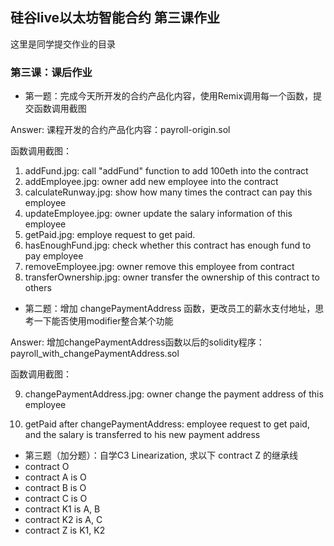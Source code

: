 ## 硅谷live以太坊智能合约 第三课作业
这里是同学提交作业的目录

### 第三课：课后作业
- 第一题：完成今天所开发的合约产品化内容，使用Remix调用每一个函数，提交函数调用截图

Answer: 课程开发的合约产品化内容：payroll-origin.sol

函数调用截图：
1. addFund.jpg: call "addFund" function to add 100eth into the contract
2. addEmployee.jpg: owner add new employee into the contract
3. calculateRunway.jpg: show how many times the contract can pay this employee
4. updateEmployee.jpg: owner update the salary information of this employee
5. getPaid.jpg: employe request to get paid.
6. hasEnoughFund.jpg: check whether this contract has enough fund to pay employee
7. removeEmployee.jpg:  owner remove this employee from contract
8. transferOwnership.jpg: owner transfer the ownership of this contract to others

- 第二题：增加 changePaymentAddress 函数，更改员工的薪水支付地址，思考一下能否使用modifier整合某个功能

Answer: 增加changePaymentAddress函数以后的solidity程序： payroll_with_changePaymentAddress.sol

函数调用截图：

9. changePaymentAddress.jpg: owner change the payment address of this employee

10. getPaid after changePaymentAddress:  employee request to get paid, and the salary is transferred to his new payment address

- 第三题（加分题）：自学C3 Linearization, 求以下 contract Z 的继承线
- contract O
- contract A is O
- contract B is O
- contract C is O
- contract K1 is A, B
- contract K2 is A, C
- contract Z is K1, K2
